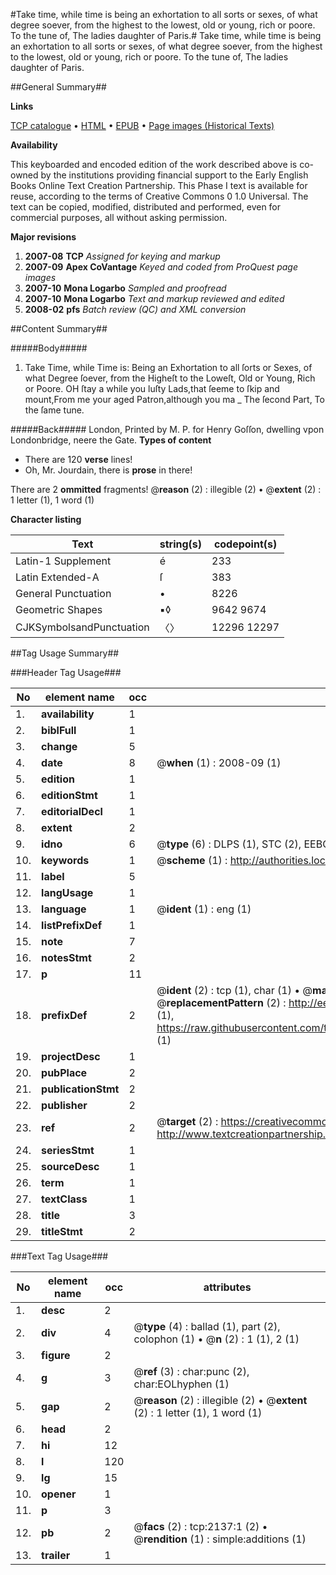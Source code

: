 #Take time, while time is being an exhortation to all sorts or sexes, of what degree soever, from the highest to the lowest, old or young, rich or poore. To the tune of, The ladies daughter of Paris.#
Take time, while time is being an exhortation to all sorts or sexes, of what degree soever, from the highest to the lowest, old or young, rich or poore. To the tune of, The ladies daughter of Paris.

##General Summary##

**Links**

[TCP catalogue](http://www.ota.ox.ac.uk/tcp/)  • 
[HTML](http://tei.it.ox.ac.uk/tcp/Texts-HTML/free/A13/A13789.html)  • 
[EPUB](http://tei.it.ox.ac.uk/tcp/Texts-EPUB/free/A13/A13789.epub) • 
[Page images (Historical Texts)](https://data.historicaltexts.jisc.ac.uk/view?pubId=eebo-99837794e&pageId=eebo-99837794e-2137-1)

**Availability**

This keyboarded and encoded edition of the
	       work described above is co-owned by the institutions
	       providing financial support to the Early English Books
	       Online Text Creation Partnership. This Phase I text is
	       available for reuse, according to the terms of Creative
	       Commons 0 1.0 Universal. The text can be copied,
	       modified, distributed and performed, even for
	       commercial purposes, all without asking permission.

**Major revisions**

1. __2007-08__ __TCP__ *Assigned for keying and markup*
1. __2007-09__ __Apex CoVantage__ *Keyed and coded from ProQuest page images*
1. __2007-10__ __Mona Logarbo__ *Sampled and proofread*
1. __2007-10__ __Mona Logarbo__ *Text and markup reviewed and edited*
1. __2008-02__ __pfs__ *Batch review (QC) and XML conversion*

##Content Summary##

#####Body#####

1. Take Time, while Time is: Being an Exhortation to all ſorts or Sexes, of what Degree ſoever, from the Higheſt to the Loweſt, Old or Young, Rich or Poore.
OH ſtay a while you luſty Lads,that ſeeme to ſkip and mount,From me your aged Patron,although you ma
    _ The ſecond Part, To the ſame tune.

#####Back#####
London, Printed by M. P. for Henry Goſſon, dwelling vpon Londonbridge, neere the Gate.
**Types of content**

  * There are 120 **verse** lines!
  * Oh, Mr. Jourdain, there is **prose** in there!

There are 2 **ommitted** fragments! 
 @__reason__ (2) : illegible (2)  •  @__extent__ (2) : 1 letter (1), 1 word (1)

**Character listing**


|Text|string(s)|codepoint(s)|
|---|---|---|
|Latin-1 Supplement|é|233|
|Latin Extended-A|ſ|383|
|General Punctuation|•|8226|
|Geometric Shapes|▪◊|9642 9674|
|CJKSymbolsandPunctuation|〈〉|12296 12297|

##Tag Usage Summary##

###Header Tag Usage###

|No|element name|occ|attributes|
|---|---|---|---|
|1.|__availability__|1||
|2.|__biblFull__|1||
|3.|__change__|5||
|4.|__date__|8| @__when__ (1) : 2008-09 (1)|
|5.|__edition__|1||
|6.|__editionStmt__|1||
|7.|__editorialDecl__|1||
|8.|__extent__|2||
|9.|__idno__|6| @__type__ (6) : DLPS (1), STC (2), EEBO-CITATION (1), PROQUEST (1), VID (1)|
|10.|__keywords__|1| @__scheme__ (1) : http://authorities.loc.gov/ (1)|
|11.|__label__|5||
|12.|__langUsage__|1||
|13.|__language__|1| @__ident__ (1) : eng (1)|
|14.|__listPrefixDef__|1||
|15.|__note__|7||
|16.|__notesStmt__|2||
|17.|__p__|11||
|18.|__prefixDef__|2| @__ident__ (2) : tcp (1), char (1)  •  @__matchPattern__ (2) : ([0-9\-]+):([0-9IVX]+) (1), (.+) (1)  •  @__replacementPattern__ (2) : http://eebo.chadwyck.com/downloadtiff?vid=$1&page=$2 (1), https://raw.githubusercontent.com/textcreationpartnership/Texts/master/tcpchars.xml#$1 (1)|
|19.|__projectDesc__|1||
|20.|__pubPlace__|2||
|21.|__publicationStmt__|2||
|22.|__publisher__|2||
|23.|__ref__|2| @__target__ (2) : https://creativecommons.org/publicdomain/zero/1.0/ (1), http://www.textcreationpartnership.org/docs/. (1)|
|24.|__seriesStmt__|1||
|25.|__sourceDesc__|1||
|26.|__term__|1||
|27.|__textClass__|1||
|28.|__title__|3||
|29.|__titleStmt__|2||


###Text Tag Usage###

|No|element name|occ|attributes|
|---|---|---|---|
|1.|__desc__|2||
|2.|__div__|4| @__type__ (4) : ballad (1), part (2), colophon (1)  •  @__n__ (2) : 1 (1), 2 (1)|
|3.|__figure__|2||
|4.|__g__|3| @__ref__ (3) : char:punc (2), char:EOLhyphen (1)|
|5.|__gap__|2| @__reason__ (2) : illegible (2)  •  @__extent__ (2) : 1 letter (1), 1 word (1)|
|6.|__head__|2||
|7.|__hi__|12||
|8.|__l__|120||
|9.|__lg__|15||
|10.|__opener__|1||
|11.|__p__|3||
|12.|__pb__|2| @__facs__ (2) : tcp:2137:1 (2)  •  @__rendition__ (1) : simple:additions (1)|
|13.|__trailer__|1||
